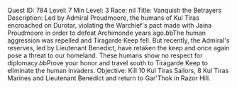 Quest ID: 784
Level: 7
Min Level: 3
Race: nil
Title: Vanquish the Betrayers
Description: Led by Admiral Proudmoore, the humans of Kul Tiras encroached on Durotar, violating the Warchief's pact made with Jaina Proudmoore in order to defeat Archimonde years ago.$b$bThe human aggression was repelled and Tiragarde Keep fell. But recently, the Admiral's reserves, led by Lieutenant Benedict, have retaken the keep and once again pose a threat to our homeland. These humans show no respect for diplomacy.$b$bProve your honor and travel south to Tiragarde Keep to eliminate the human invaders.
Objective: Kill 10 Kul Tiras Sailors, 8 Kul Tiras Marines and Lieutenant Benedict and return to Gar'Thok in Razor Hill.
